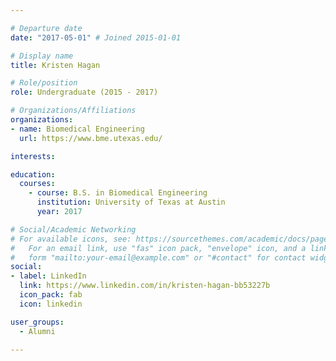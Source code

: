```yaml
---

# Departure date
date: "2017-05-01" # Joined 2015-01-01

# Display name
title: Kristen Hagan

# Role/position
role: Undergraduate (2015 - 2017)

# Organizations/Affiliations
organizations:
- name: Biomedical Engineering
  url: https://www.bme.utexas.edu/

interests:

education:
  courses:
    - course: B.S. in Biomedical Engineering
      institution: University of Texas at Austin
      year: 2017

# Social/Academic Networking
# For available icons, see: https://sourcethemes.com/academic/docs/page-builder/#icons
#   For an email link, use "fas" icon pack, "envelope" icon, and a link in the
#   form "mailto:your-email@example.com" or "#contact" for contact widget.
social:
- label: LinkedIn
  link: https://www.linkedin.com/in/kristen-hagan-bb53227b
  icon_pack: fab
  icon: linkedin

user_groups:
  - Alumni

---
```

